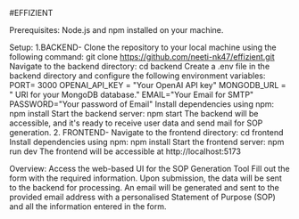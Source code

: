 #EFFIZIENT

Prerequisites:
Node.js and npm installed on your machine.

Setup:
1.BACKEND-
Clone the repository to your local machine using the following command: git clone https://github.com/neeti-nk47/effizient.git
Navigate to the backend directory: cd backend
Create a .env file in the backend directory and configure the following environment variables:
PORT= 3000
OPENAI_API_KEY = "Your OpenAI API key"
MONGODB_URL = " URI for your MongoDB database."
EMAIL="Your Email for SMTP"
PASSWORD="Your password of Email"
Install dependencies using npm: npm install
Start the backend server: npm start
The backend will be accessible, and it's ready to receive user data and send mail for SOP generation.
2. FRONTEND-
Navigate to the frontend directory: cd frontend
Install dependencies using npm: npm install
Start the frontend server: npm run dev
The frontend will be accessible at http://localhost:5173 

Overview:
Access the web-based UI for the SOP Generation Tool 
Fill out the form with the required information.
Upon submission, the data will be sent to the backend for processing.
An email will be generated and sent to the provided email address with a personalised Statement of Purpose (SOP) and all the information entered in the form.
 
